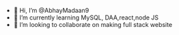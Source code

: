 - 👋 Hi, I’m @AbhayMadaan9
- 🌱 I’m currently learning MySQL, DAA,react,node JS
- 💞️ I’m looking to collaborate on making full stack website 

<!---
AbhayMadaan9/AbhayMadaan9 is a ✨ special ✨ repository because its `README.md` (this file) appears on your GitHub profile.
You can click the Preview link to take a look at your changes.
--->
